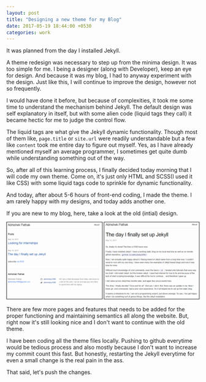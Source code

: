 ```yaml
---
layout: post
title: "Designing a new theme for my Blog"
date: 2017-05-19 18:44:00 +0530
categories: work
---
```

It was planned from the day I installed Jekyll.

A theme redesign was necessary to step up from the minima design. It was too simple for me. I being a designer (along with Developer), keep an eye for design. And because it was my blog, I had to anyway experiment with the design. Just like this, I will continue to improve the design, however not so frequently.

I would have done it before, but because of complexities, it took me some time to understand the mechanism behind Jekyll. The default design was self explanatory in itself, but with some alien code (liquid tags they call) it became hectic for me to judge the control flow.

The liquid tags are what give the Jekyll dynamic functionality. Though most of them like, `page.title` or `site.url` were readily understandable but a few like `content` took me entire day to figure out myself. Yes, as I have already mentioned myself an average programmer, I sometimes get quite dumb while understanding something out of the way.

So, after all of this learning process, I finally decided today morning that I will code my own theme. Come on, it's just only HTML and SCSS(I used it like CSS) with some liquid tags code to sprinkle for dynamic functionality.

And today, after about 5-6 hours of front-end coding, I made the theme. I am rarely happy with my designs, and today adds another one.

If you are new to my blog, here, take a look at the old (intial) design.

![Old theme](/assets/images/post/2017/may/old-theme.png)

There are few more pages and features that needs to be added for the proper functioning and maintaining semantics all along the website. But, right now it's still looking nice and I don't want to continue with the old theme.

I have been coding all the theme files locally. Pushing to github everytime would be tedious process and also mostly because I don't want to increase my commit count this fast. But honestly, restarting the Jekyll everytime for even a small change is the real pain in the ass.

That said, let's push the changes.